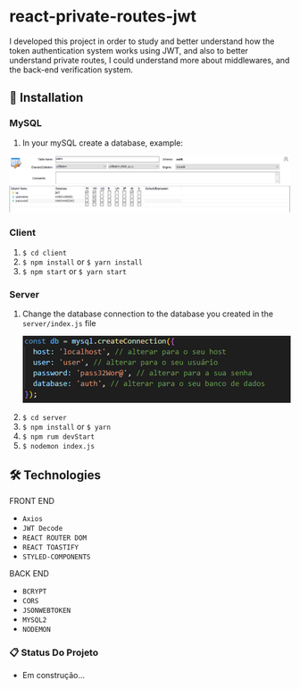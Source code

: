# react-private-routes-jwt

I developed this project in order to study and better understand how the token authentication system works using JWT, and also to better understand private routes, I could understand more about middlewares, and the back-end verification system.





## 🔧 Installation


### MySQL

  1. In your mySQL create a database, example:
  
   <p align="center">
      <img src="client/src/assets/readme/bancoauth.png" width="600px">
    </p>

### Client

  1. `$ cd client`
  2. `$ npm install` or `$ yarn install`
  3. `$ npm start` or `$ yarn start`
  
### Server
  1. Change the database connection to the database you created in the `server/index.js` file
    <p align="center">
      <img src="client/src/assets/readme/bancoconnect.png" width="600px">
    </p>
  2. `$ cd server`
  3. `$ npm install` or `$ yarn`
  4. `$ npm rum devStart`
  5. `$ nodemon index.js`

## 🛠️ Technologies

FRONT END
+ `Axios`
+ `JWT Decode` 
+ `REACT ROUTER DOM`
+ `REACT TOASTIFY`
+ `STYLED-COMPONENTS`

BACK END
+ `BCRYPT`
+ `CORS`
+ `JSONWEBTOKEN`
+ `MYSQL2`
+ `NODEMON`

### 📋 Status Do Projeto

- Em construção...




  
  



